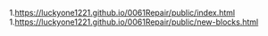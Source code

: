 <!-- https://github.com/luckyone1221/0061Repair -->

1.<https://luckyone1221.github.io/0061Repair/public/index.html>
1.<https://luckyone1221.github.io/0061Repair/public/new-blocks.html>